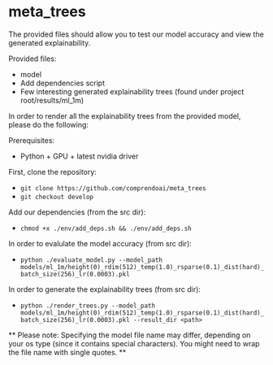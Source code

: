 # meta_trees

The provided files should allow you to test our model accuracy and view the generated explainability.

Provided files:
- model
- Add dependencies script
- Few interesting generated explainability trees (found under project root/results/ml_1m)

In order to render all the explainability trees from the provided model, please do the following:

Prerequisites:  
- Python + GPU + latest nvidia driver

First, clone the repository:
- ```git clone https://github.com/comprendoai/meta_trees ```
- ```git checkout develop```

Add our dependencies (from the src dir):
-  ```chmod +x ./env/add_deps.sh && ./env/add_deps.sh```

In order to evalulate the model accuracy (from src dir):
-   ```python ./evaluate_model.py --model_path models/ml_1m/height(0)_rdim(512)_temp(1.0)_rsparse(0.1)_dist(hard)_batch_size(256)_lr(0.0003).pkl```

In order to generate the explainability trees (from src dir):
- ```python ./render_trees.py --model_path models/ml_1m/height(0)_rdim(512)_temp(1.0)_rsparse(0.1)_dist(hard)_batch_size(256)_lr(0.0003).pkl --result_dir <path>```

** Please note: Specifying the model file name may differ, depending on your os type (since it contains special characters). You might need to wrap the file name with single quotes. **

  
